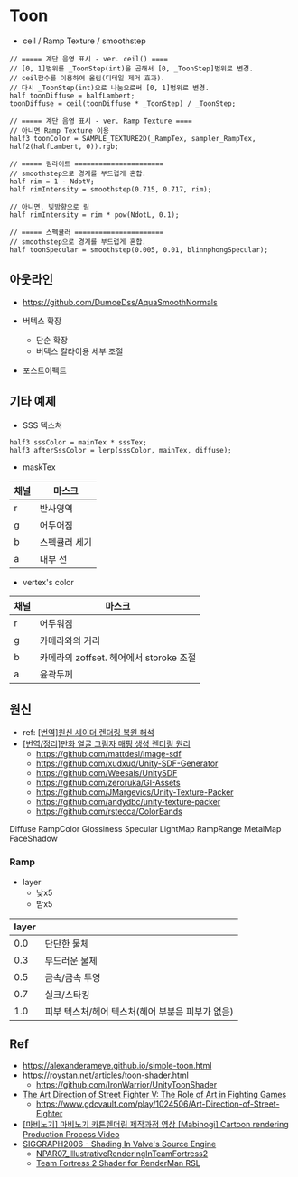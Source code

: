 # Toon

- ceil / Ramp Texture / smoothstep

``` hlsl
// ===== 계단 음영 표시 - ver. ceil() ====
// [0, 1]범위를 _ToonStep(int)을 곱해서 [0, _ToonStep]범위로 변경.
// ceil함수를 이용하여 올림(디테일 제거 효과).
// 다시 _ToonStep(int)으로 나눔으로써 [0, 1]범위로 변경.
half toonDiffuse = halfLambert;
toonDiffuse = ceil(toonDiffuse * _ToonStep) / _ToonStep;

// ===== 계단 음영 표시 - ver. Ramp Texture ====
// 아니면 Ramp Texture 이용
half3 toonColor = SAMPLE_TEXTURE2D(_RampTex, sampler_RampTex, half2(halfLambert, 0)).rgb;

// ===== 림라이트 ======================
// smoothstep으로 경계를 부드럽게 혼합.
half rim = 1 - NdotV;
half rimIntensity = smoothstep(0.715, 0.717, rim);

// 아니면, 빛방향으로 림
half rimIntensity = rim * pow(NdotL, 0.1);

// ===== 스펙큘러 ======================
// smoothstep으로 경계를 부드럽게 혼합.
half toonSpecular = smoothstep(0.005, 0.01, blinnphongSpecular);
```

## 아웃라인

- https://github.com/DumoeDss/AquaSmoothNormals

- 버텍스 확장
  - 단순 확장
  - 버텍스 칼라이용 세부 조절
- 포스트이펙트

## 기타 예제

- SSS 텍스쳐

``` hlsl
half3 sssColor = mainTex * sssTex;
half3 afterSssColor = lerp(sssColor, mainTex, diffuse);
```

- maskTex

| 채널 | 마스크        |
| ---- | ------------- |
| r    | 반사영역      |
| g    | 어두어짐      |
| b    | 스펙큘러 세기 |
| a    | 내부 선       |

- vertex's color

| 채널 | 마스크                                  |
| ---- | --------------------------------------- |
| r    | 어두워짐                                |
| g    | 카메라와의 거리                         |
| b    | 카메라의 zoffset. 헤어에서 storoke 조절 |
| a    | 윤곽두께                                |


## 원신


- ref: [[번역]원신 셰이더 렌더링 복원 해석](https://techartnomad.tistory.com/120)
- [[번역/정리]만화 얼굴 그림자 매핑 생성 렌더링 원리](https://techartnomad.tistory.com/124)
  - https://github.com/mattdesl/image-sdf
  - https://github.com/xudxud/Unity-SDF-Generator
  - https://github.com/Weesals/UnitySDF
  - https://github.com/zeroruka/GI-Assets
  - https://github.com/JMargevics/Unity-Texture-Packer
  - https://github.com/andydbc/unity-texture-packer
  - https://github.com/rstecca/ColorBands


Diffuse
RampColor
Glossiness
Specular
LightMap
RampRange
MetalMap
FaceShadow


### Ramp

- layer
  - 낮x5
  - 밤x5

| layer |                                                  |
| ----- | ------------------------------------------------ |
| 0.0   | 단단한 물체                                      |
| 0.3   | 부드러운 물체                                    |
| 0.5   | 금속/금속 투영                                   |
| 0.7   | 실크/스타킹                                      |
| 1.0   | 피부 텍스처/헤어 텍스처(헤어 부분은 피부가 없음) |



## Ref

- <https://alexanderameye.github.io/simple-toon.html>
- <https://roystan.net/articles/toon-shader.html>
  - <https://github.com/IronWarrior/UnityToonShader>
- [The Art Direction of Street Fighter V: The Role of Art in Fighting Games](https://www.youtube.com/watch?v=EDlbJdmo7KE)
  - <https://www.gdcvault.com/play/1024506/Art-Direction-of-Street-Fighter>
- [[마비노기] 마비노기 카툰렌더링 제작과정 영상 [Mabinogi] Cartoon rendering Production Process Video](https://www.youtube.com/watch?v=lYV_-x2aFX0)
- [SIGGRAPH2006 - Shading In Valve's Source Engine](https://steamcdn-a.akamaihd.net/apps/valve/2006/SIGGRAPH06_Course_ShadingInValvesSourceEngine.pdf)
  - [NPAR07_IllustrativeRenderingInTeamFortress2](https://steamcdn-a.akamaihd.net/apps/valve/2007/NPAR07_IllustrativeRenderingInTeamFortress2.pdf)
  - [Team Fortress 2 Shader for RenderMan RSL](https://vimeo.com/25953235)
